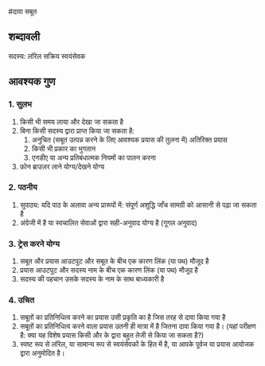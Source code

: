 #दावा सबूत
## शब्दावली
सदस्य: लॉरेल सक्रिय स्वयंसेवक

## आवश्यक गुण
### 1. सुलभ
1. किसी भी समय लाया और देखा जा सकता है
1. बिना किसी सदस्य द्वारा प्राप्त किया जा सकता है:
    1. अनुचित (सबूत उत्पन्न करने के लिए आवश्यक प्रयास की तुलना में) अतिरिक्त प्रयास
    1. किसी भी प्रकार का भुगतान
    1. एनडीए या अन्य प्रतिबंधात्मक नियमों का पालन करना
1. फ़ोन ब्राउज़र लाने योग्य/देखने योग्य
### 2. पठनीय
1. सुपाठ्य: यदि पाठ के अलावा अन्य प्रारूपों में: संपूर्ण अशुद्धि जाँच सामग्री को आसानी से पढ़ा जा सकता है
1. अंग्रेजी में है या स्वचालित सेवाओं द्वारा सही-अनुवाद योग्य है (गूगल अनुवाद)
### 3. ट्रेस करने योग्य
1. सबूत और प्रयास आउटपुट और सबूत के बीच एक कारण लिंक (या पथ) मौजूद है
1. प्रयास आउटपुट और सदस्य नाम के बीच एक कारण लिंक (या पथ) मौजूद है
1. सदस्य की पहचान उसके सदस्य के नाम के साथ बाध्यकारी है
### 4. उचित
1. सबूतों का प्रतिनिधित्व करने का प्रयास उसी प्रकृति का है जिस तरह से दावा किया गया है
1. सबूतों का प्रतिनिधित्व करने वाला प्रयास उतनी ही मात्रा में है जितना दावा किया गया है। (यहां परीक्षण है: क्या यह विशेष प्रयास किसी और के द्वारा बहुत तेजी से किया जा सकता है?)
1. स्पष्ट रूप से लॉरेल, या सामान्य रूप से स्वयंसेवकों के हित में है, या आपके पूर्वज या प्रयास आयोजक द्वारा अनुमोदित है।